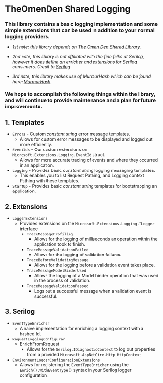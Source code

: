 # TheOmenDen Shared Logging

### This library contains a basic logging implementation and some simple extensions that can be used in addition to your normal logging providers.

- _1st note: this library depends on [The Omen Den Shared Library](https://github.com/theomenden/TheOmenDen.Shared)_. 

- _2nd note, this library is not affiliated with the fine folks at Serilog, however it does define an enricher and extensions for Serilog consumers. Credit to [Serilog](https://github.com/serilog/serilog)_

- _3rd note, this library makes use of MurmurHash which can be found here: [MurmurHash](https://github.com/jitbit/MurmurHash.net)_

### We hope to accomplish the following things within the library, and will continue to provide maintenance and a plan for future improvements.

## 1. Templates
  - `Errors` - Custom _constant string_ error message templates.
    - Allows for custom error messages to be displayed and logged out more efficiently.
  - `EventIds` - Our custom extensions on `Microsoft.Extensions.Logging.EventId` struct.
    - Allows for more accurate tracing of events and where they occurred in an application. 
  - `Logging` - Provides basic _constant string_ logging messaging templates.
    - This enables you to list Request Pathing, and Logging context Pathing with these templates.
  - `StartUp` - Provides basic _constant string_ templates for bootstrapping an application.
  
## 2. Extensions
- `LoggerExtensions`
  - Provides extensions on the `Microsoft.Extensions.Logging.ILogger` interface
    - `TraceMessageProfiling`
      - Allows for the logging of milliseconds an operation within the application took to finish.
    - `TraceMessageValidationFailed`
      - Allows for the logging of validation failures.
    - `TraceBeforeValidatingMessage`
      - Allows for the logging before a validation event takes place.
    - `TraceMessageModelBinderUsed`
      - Allows the logging of a Model binder operation that was used in the process of validation.
    - `TraceMessageValidationPassed`
      - Logs out a successful message when a validation event is successful.

## 3. Serilog
- `EventTypeEnricher`
  - A naive implementation for enriching a logging context with a hashed Id.
- `RequestLoggingConfigurer`
  - EnrichFromRequest
    - Allows for the `Serilog.IDiagnosticContext` to log out properties from a provided `Microsoft.AspNetCire.Http.HttpContext`
- `EnvironmentLoggerConfigurationExtensions` 
  - Allows for registering the `EventTypeEnricher` using the `Enrich().WithEventType()` syntax in your Serilog logger configuration.